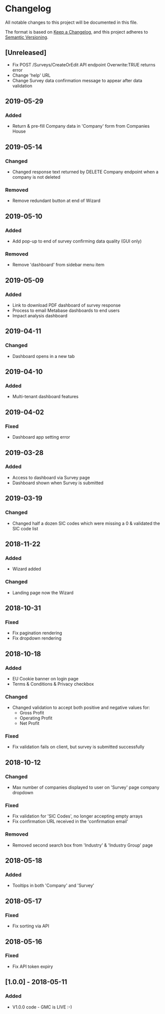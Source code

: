# Changelog

All notable changes to this project will be documented in this file.

The format is based on [Keep a Changelog](https://keepachangelog.com/en/1.0.0/),
and this project adheres to [Semantic Versioning](https://semver.org/spec/v2.0.0.html).

## [Unreleased]

- Fix POST /Surveys/CreateOrEdit API endpoint Overwrite:TRUE returns error
- Change 'help' URL
- Change Survey data confirmation message to appear after data validation

## 2019-05-29

### Added

- Return & pre-fill Company data in 'Company' form from Companies House

## 2019-05-14

### Changed

- Changed response text returned by DELETE Company endpoint when a company is not deleted

### Removed

- Remove redundant button at end of Wizard

## 2019-05-10

### Added

- Add pop-up to end of survey confirming data quality (GUI only)

### Removed

- Remove 'dashboard' from sidebar menu item

## 2019-05-09

### Added

- Link to download PDF dashboard of survey response
- Process to email Metabase dashboards to end users
- Impact analysis dashboard

## 2019-04-11

### Changed

- Dashboard opens in a new tab

## 2019-04-10

### Added

- Multi-tenant dashboard features

## 2019-04-02

### Fixed

- Dashboard app setting error

## 2019-03-28

### Added

- Access to dashboard via Survey page
- Dashboard shown when Survey is submitted

## 2019-03-19

### Changed

- Changed half a dozen SIC codes which were missing a 0 & validated the SIC code list

## 2018-11-22

### Added

- Wizard added

### Changed

- Landing page now the Wizard

## 2018-10-31

### Fixed

- Fix pagination rendering
- Fix dropdown rendering

## 2018-10-18

### Added

- EU Cookie banner on login page
- Terms & Conditions & Privacy checkbox

### Changed

- Changed validation to accept both positive and negative values for:
  - Gross Profit
  - Operating Profit
  - Net Profit

### Fixed

- Fix validation fails on client, but survey is submitted successfully

## 2018-10-12

### Changed

- Max number of companies displayed to user on 'Survey' page company dropdown

### Fixed

- Fix validation for 'SIC Codes', no longer accepting empty arrays
- Fix confirmation URL received in the 'confirmation email'

### Removed

- Removed second search box from 'Industry' & 'Industry Group' page

## 2018-05-18

### Added

- Tooltips in both 'Company' and 'Survey'

## 2018-05-17

### Fixed

- Fix sorting via API

## 2018-05-16

### Fixed

- Fix API token expiry

## [1.0.0] - 2018-05-11

### Added

- V1.0.0 code - GMC is LIVE :-)
